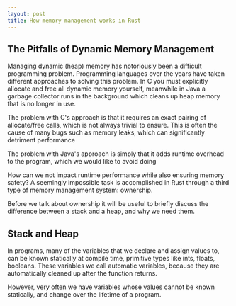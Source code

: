 ```yaml
---
layout: post
title: How memory management works in Rust
---
```


## The Pitfalls of Dynamic Memory Management
Managing dynamic (heap) memory has notoriously been a difficult programming problem. 
Programming languages over the years have taken different approaches to solving this problem. 
In C you must explicitly allocate and free all dynamic memory yourself, 
meanwhile in Java a garbage collector runs in the background which cleans 
up heap memory that is no longer in use.

The problem with C's approach is that it requires an exact pairing of allocate/free calls,
which is not always trivial to ensure. This is often the cause of many bugs such as memory leaks, 
which can significantly detriment performance

The problem with Java's approach is simply that it adds runtime overhead to the program, which
we would like to avoid doing

How can we not impact runtime performance while also ensuring memory safety? A seemingly impossible
task is accomplished in Rust through a third type of memory management system: ownership.

Before we talk about ownership it will be useful to briefly discuss the difference
between a stack and a heap, and why we need them.

## Stack and Heap
In programs, many of the variables that we declare and assign values to, can be known 
statically at compile time, primitive types like ints, floats, booleans. These variables we call
automatic variables, because they are automatically cleaned up after the function returns.

However, very often we have variables whose values cannot be known statically, and change
over the lifetime of a program.
